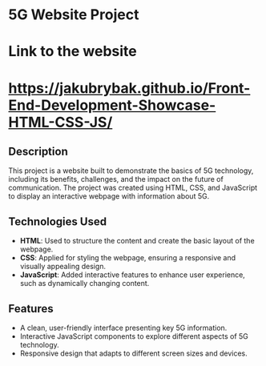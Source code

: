 # 5G Website Project
# Link to the website
# https://jakubrybak.github.io/Front-End-Development-Showcase-HTML-CSS-JS/
## Description
This project is a website built to demonstrate the basics of 5G technology, including its benefits, challenges, and the impact on the future of communication. The project was created using HTML, CSS, and JavaScript to display an interactive webpage with information about 5G.

## Technologies Used
- **HTML**: Used to structure the content and create the basic layout of the webpage.
- **CSS**: Applied for styling the webpage, ensuring a responsive and visually appealing design.
- **JavaScript**: Added interactive features to enhance user experience, such as dynamically changing content.

## Features
- A clean, user-friendly interface presenting key 5G information.
- Interactive JavaScript components to explore different aspects of 5G technology.
- Responsive design that adapts to different screen sizes and devices.
